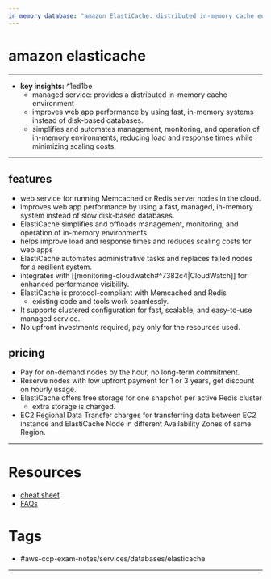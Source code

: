 ```yaml
---
in memory database: "amazon ElastiCache: distributed in-memory cache environment"
---
```


# amazon elasticache
---
- **key insights:**  ^1ed1be
	- managed service: provides a distributed in-memory cache environment
	- improves web app performance by using fast, in-memory systems instead of disk-based databases. 
	- simplifies and automates management, monitoring, and operation of in-memory environments, reducing load and response times while minimizing scaling costs.
--- 
## features 
- web service for running Memcached or Redis server nodes in the cloud.
- improves web app performance by using a fast, managed, in-memory system instead of slow disk-based databases.
- ElastiCache simplifies and offloads management, monitoring, and operation of in-memory environments.
- helps improve load and response times and reduces scaling costs for web apps 
- ElastiCache automates administrative tasks and replaces failed nodes for a resilient system.
- integrates with [[monitoring-cloudwatch#^7382c4|CloudWatch]] for enhanced performance visibility.
- ElastiCache is protocol-compliant with Memcached and Redis
	- existing code and tools work seamlessly.
- It supports clustered configuration for fast, scalable, and easy-to-use managed service.
- No upfront investments required, pay only for the resources used.
## pricing 
- Pay for on-demand nodes by the hour, no long-term commitment.
- Reserve nodes with low upfront payment for 1 or 3 years, get discount on hourly usage.
- ElastiCache offers free storage for one snapshot per active Redis cluster
	- extra storage is charged.
- EC2 Regional Data Transfer charges for transferring data between EC2 instance and ElastiCache Node in different Availability Zones of same Region.
--- 
# Resources
- [cheat sheet](https://tutorialsdojo.com/amazon-elasticache/)
- [FAQs](https://aws.amazon.com/elasticache/faqs/)
# Tags
- #aws-ccp-exam-notes/services/databases/elasticache  
---


	

